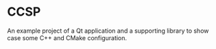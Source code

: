 # CCSP

An example project of a Qt application and a supporting library to show case
some C++ and CMake configuration.
